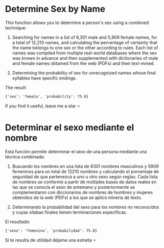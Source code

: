 # Determine Sex by Name

This function allows you to determine a person's sex using a combined technique:

1) Searching for names in a list of 6,301 male and 5,909 female names, for a total of 12,210 names, and calculating the percentage of certainty that the name belongs to one sex or the other according to rules. Each list of names was compiled from multiple real-world databases where the sex was known in advance and then supplemented with dictionaries of male and female names obtained from the web (PDFs) and then text-mined.

2) Determining the probability of sex for unrecognized names whose final syllables have specific endings.

The result:

	{'sex': 'female', 'probability': 75.0}


If you find it useful, leave me a star ⭐


# Determinar el sexo mediante el nombre

Esta función permite determinar el sexo de una persona mediante una técnica combinada:

1) Buscando los nombres en una lista de 6301 nombres masculinos y 5909 femeninos para un total de 12210 nombres y calculando el porcentaje de seguridad de que pertenezca a uno u otro sexo según reglas. Cada lista de nombres se conformó a partir de múltiples bases de datos reales en las que se conocía el sexo de antemano y posteriormente se complementaron con diccionarios de nombres de hombres y mujeres obtenidos de la web (PDFs) a los que se aplicó minería de texto.
 
2) Determinando la probabilidad del sexo para los nombres no reconocidos y cuyas sílabas finales tienen terminaciones específicas.


El resultado:
		
	{'sexo': 'femenino', 'probabilidad': 75.0}

Si te resulta de utilidad déjame una estrella ⭐
